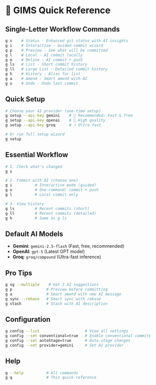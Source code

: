 # 🚀 GIMS Quick Reference

## Single-Letter Workflow Commands

```bash
g s    # Status - Enhanced git status with AI insights
g i    # Interactive - Guided commit wizard  
g p    # Preview - See what will be committed
g l    # Local - AI commit locally
g o    # Online - AI commit + push
g ls   # List - Short commit history
g ll   # Large List - Detailed commit history  
g h    # History - Alias for list
g a    # Amend - Smart amend with AI
g u    # Undo - Undo last commit
```

## Quick Setup

```bash
# Choose your AI provider (one-time setup)
g setup --api-key gemini    # 🚀 Recommended: Fast & free
g setup --api-key openai    # 💎 High quality
g setup --api-key groq      # ⚡ Ultra fast

# Or run full setup wizard
g setup
```

## Essential Workflow

```bash
# 1. Check what's changed
g s

# 2. Commit with AI (choose one)
g i          # Interactive mode (guided)
g o          # One-command: commit + push
g l          # Local commit only

# 3. View history
g ls         # Recent commits (short)
g ll         # Recent commits (detailed)
g h          # Same as g ls
```

## Default AI Models

- **Gemini**: `gemini-2.5-flash` (Fast, free, recommended)
- **OpenAI**: `gpt-5` (Latest GPT model)
- **Groq**: `groq/compound` (Ultra-fast inference)

## Pro Tips

```bash
g sg --multiple    # Get 3 AI suggestions
g p               # Preview before committing
g a               # Smart amend with new AI message
g sync --rebase   # Smart sync with rebase
g stash           # Stash with AI description
```

## Configuration

```bash
g config --list                    # View all settings
g config --set conventional=true   # Enable conventional commits
g config --set autoStage=true      # Auto-stage changes
g config --set provider=gemini     # Set AI provider
```

## Help

```bash
g --help          # All commands
g q               # This quick reference
```